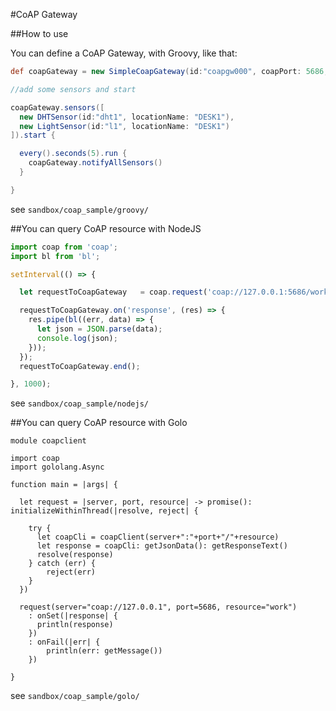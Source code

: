 #CoAP Gateway

##How to use

You can define a CoAP Gateway, with Groovy, like that:

```groovy
def coapGateway = new SimpleCoapGateway(id:"coapgw000", coapPort: 5686, locationName: "Work", path:"work")

//add some sensors and start

coapGateway.sensors([
  new DHTSensor(id:"dht1", locationName: "DESK1"),
  new LightSensor(id:"l1", locationName: "DESK1")
]).start {

  every().seconds(5).run {
    coapGateway.notifyAllSensors()
  }

}

```

see `sandbox/coap_sample/groovy/`


##You can query CoAP resource with NodeJS

```javascript
import coap from 'coap';
import bl from 'bl';

setInterval(() => {

  let requestToCoapGateway   = coap.request('coap://127.0.0.1:5686/work');

  requestToCoapGateway.on('response', (res) => {
    res.pipe(bl((err, data) => {
      let json = JSON.parse(data);
      console.log(json);
    }));
  });
  requestToCoapGateway.end();

}, 1000);
```

see `sandbox/coap_sample/nodejs/`


##You can query CoAP resource with Golo

```golo
module coapclient

import coap
import gololang.Async

function main = |args| {

  let request = |server, port, resource| -> promise(): initializeWithinThread(|resolve, reject| {

    try {
      let coapCli = coapClient(server+":"+port+"/"+resource)
      let response = coapCli: getJsonData(): getResponseText()
      resolve(response)
    } catch (err) {
        reject(err)
    }
  })

  request(server="coap://127.0.0.1", port=5686, resource="work")
    : onSet(|response| {
      println(response)
    })
    : onFail(|err| {
        println(err: getMessage())
    })

}
```

see `sandbox/coap_sample/golo/`

